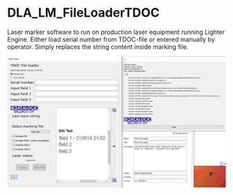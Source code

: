 # DLA_LM_FileLoaderTDOC
Laser marker software to run on production laser equipment running Lighter Engine. Either load serial number from TDOC-file or entered manually by operator. Simply replaces the string content inside marking file.

![LM GUI](gui-20210614.png)
